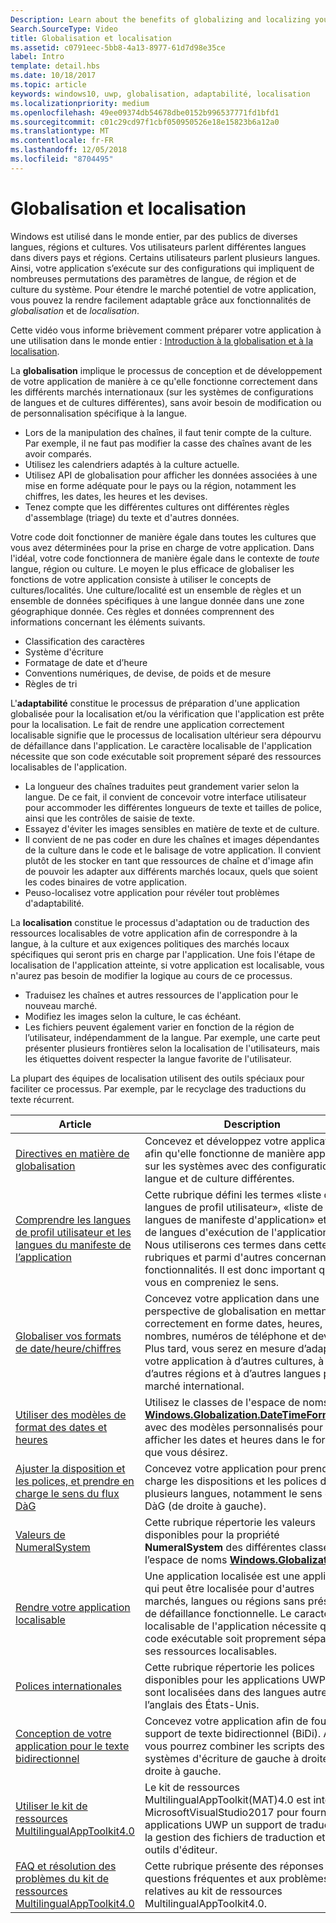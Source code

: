 ```yaml
---
Description: Learn about the benefits of globalizing and localizing your app, and exactly what these terms mean.
Search.SourceType: Video
title: Globalisation et localisation
ms.assetid: c0791eec-5bb8-4a13-8977-61d7d98e35ce
label: Intro
template: detail.hbs
ms.date: 10/18/2017
ms.topic: article
keywords: windows10, uwp, globalisation, adaptabilité, localisation
ms.localizationpriority: medium
ms.openlocfilehash: 49ee09374db54678dbe0152b996537771fd1bfd1
ms.sourcegitcommit: c01c29cd97f1cbf050950526e18e15823b6a12a0
ms.translationtype: MT
ms.contentlocale: fr-FR
ms.lasthandoff: 12/05/2018
ms.locfileid: "8704495"
---
```

# <a name="globalization-and-localization"></a>Globalisation et localisation

Windows est utilisé dans le monde entier, par des publics de diverses langues, régions et cultures. Vos utilisateurs parlent différentes langues dans divers pays et régions. Certains utilisateurs parlent plusieurs langues. Ainsi, votre application s’exécute sur des configurations qui impliquent de nombreuses permutations des paramètres de langue, de région et de culture du système. Pour étendre le marché potentiel de votre application, vous pouvez la rendre facilement adaptable grâce aux fonctionnalités de *globalisation* et de *localisation*.

Cette vidéo vous informe brièvement comment préparer votre application à une utilisation dans le monde entier : [Introduction à la globalisation et à la localisation](https://channel9.msdn.com/Blogs/One-Dev-Minute/Introduction-to-globalization-and-localization).

La **globalisation** implique le processus de conception et de développement de votre application de manière à ce qu'elle fonctionne correctement dans les différents marchés internationaux (sur les systèmes de configurations de langues et de cultures différentes), sans avoir besoin de modification ou de personnalisation spécifique à la langue.

- Lors de la manipulation des chaînes, il faut tenir compte de la culture. Par exemple, il ne faut pas modifier la casse des chaînes avant de les avoir comparés.
- Utilisez les calendriers adaptés à la culture actuelle.
- Utilisez API de globalisation pour afficher les données associées à une mise en forme adéquate pour le pays ou la région, notamment les chiffres, les dates, les heures et les devises.
- Tenez compte que les différentes cultures ont différentes règles d'assemblage (triage) du texte et d'autres données.

Votre code doit fonctionner de manière égale dans toutes les cultures que vous avez déterminées pour la prise en charge de votre application. Dans l'idéal, votre code fonctionnera de manière égale dans le contexte de *toute* langue, région ou culture. Le moyen le plus efficace de globaliser les fonctions de votre application consiste à utiliser le concepts de cultures/localités. Une culture/localité est un ensemble de règles et un ensemble de données spécifiques à une langue donnée dans une zone géographique donnée. Ces règles et données comprennent des informations concernant les éléments suivants.

- Classification des caractères
- Système d'écriture
- Formatage de date et d’heure
- Conventions numériques, de devise, de poids et de mesure
- Règles de tri

L'**adaptabilité** constitue le processus de préparation d'une application globalisée pour la localisation et/ou la vérification que l'application est prête pour la localisation. Le fait de rendre une application correctement localisable signifie que le processus de localisation ultérieur sera dépourvu de défaillance dans l'application. Le caractère localisable de l'application nécessite que son code exécutable soit proprement séparé des ressources localisables de l'application.

- La longueur des chaînes traduites peut grandement varier selon la langue. De ce fait, il convient de concevoir votre interface utilisateur pour accommoder les différentes longueurs de texte et tailles de police, ainsi que les contrôles de saisie de texte.
- Essayez d'éviter les images sensibles en matière de texte et de culture.
- Il convient de ne pas coder en dure les chaînes et images dépendantes de la culture dans le code et le balisage de votre application. Il convient plutôt de les stocker en tant que ressources de chaîne et d'image afin de pouvoir les adapter aux différents marchés locaux, quels que soient les codes binaires de votre application.
- Peuso-localisez votre application pour révéler tout problèmes d'adaptabilité.

La **localisation** constitue le processus d'adaptation ou de traduction des ressources localisables de votre application afin de correspondre à la langue, à la culture et aux exigences politiques des marchés locaux spécifiques qui seront pris en charge par l'application. Une fois l'étape de localisation de l'application atteinte, si votre application est localisable, vous n'aurez pas besoin de modifier la logique au cours de ce processus.

- Traduisez les chaînes et autres ressources de l'application pour le nouveau marché.
- Modifiez les images selon la culture, le cas échéant.
- Les fichiers peuvent également varier en fonction de la région de l’utilisateur, indépendamment de la langue. Par exemple, une carte peut présenter plusieurs frontières selon la localisation de l'utilisateurs, mais les étiquettes doivent respecter la langue favorite de l'utilisateur.

La plupart des équipes de localisation utilisent des outils spéciaux pour faciliter ce processus. Par exemple, par le recyclage des traductions du texte récurrent.

| Article | Description |
|---------|-------------|
| [Directives en matière de globalisation](guidelines-and-checklist-for-globalizing-your-app.md) | Concevez et développez votre application afin qu'elle fonctionne de manière appropriée sur les systèmes avec des configurations de langue et de culture différentes. |
| [Comprendre les langues de profil utilisateur et les langues du manifeste de l’application](manage-language-and-region.md) | Cette rubrique défini les termes «liste de langues de profil utilisateur», «liste de langues de manifeste d'application» et «liste de langues d'exécution de l'application». Nous utiliserons ces termes dans cette rubriques et parmi d'autres concernant les fonctionnalités. Il est donc important que vous en compreniez le sens. |
| [Globaliser vos formats de date/heure/chiffres](use-global-ready-formats.md) | Concevez votre application dans une perspective de globalisation en mettant correctement en forme dates, heures, nombres, numéros de téléphone et devises. Plus tard, vous serez en mesure d’adapter votre application à d’autres cultures, à d’autres régions et à d’autres langues pour le marché international. |
| [Utiliser des modèles de format des dates et heures](use-patterns-to-format-dates-and-times.md) | Utilisez le classes de l'espace de noms [**Windows.Globalization.DateTimeFormatting**](/uwp/api/windows.globalization.datetimeformatting?branch=live) avec des modèles personnalisés pour afficher les dates et heures dans le format que vous désirez. |
| [Ajuster la disposition et les polices, et prendre en charge le sens du flux DàG](adjust-layout-and-fonts--and-support-rtl.md) | Concevez votre application pour prendre en charge les dispositions et les polices de plusieurs langues, notamment le sens du flux DàG (de droite à gauche). |
| [Valeurs de NumeralSystem](glob-numeralsystem-values.md) | Cette rubrique répertorie les valeurs disponibles pour la propriété **NumeralSystem** des différentes classes de l’espace de noms [**Windows.Globalization**](/uwp/api/windows.globalization?branch=live). |
| [Rendre votre application localisable](prepare-your-app-for-localization.md) | Une application localisée est une application qui peut être localisée pour d'autres marchés, langues ou régions sans présenter de défaillance fonctionnelle. Le caractère localisable de l'application nécessite que son code exécutable soit proprement séparé de ses ressources localisables. |
| [Polices internationales](loc-international-fonts.md) | Cette rubrique répertorie les polices disponibles pour les applications UWP qui sont localisées dans des langues autres que l’anglais des États-Unis. |
| [Conception de votre application pour le texte bidirectionnel](design-for-bidi-text.md) | Concevez votre application afin de fournir un support de texte bidirectionnel (BiDi). Ainsi, vous pourrez combiner les scripts des systèmes d'écriture de gauche à droite et de droite à gauche. |
| [Utiliser le kit de ressources MultilingualAppToolkit4.0](use-mat.md) | Le kit de ressources MultilingualAppToolkit(MAT)4.0 est intégré à MicrosoftVisualStudio2017 pour fournir aux applications UWP un support de traduction, la gestion des fichiers de traduction et des outils d'éditeur. |
| [FAQ et résolution des problèmes du kit de ressources MultilingualAppToolkit4.0](mat-faq-troubleshooting.md) | Cette rubrique présente des réponses aux questions fréquentes et aux problèmes relatives au kit de ressources MultilingualAppToolkit4.0. |
